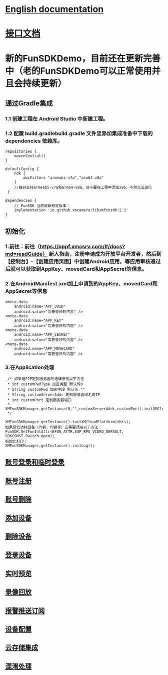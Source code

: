 # [English documentation](README_EN.md)
# [接口文档](https://oppf.xmcsrv.com/static/md/docs/javadoc/index.html)
# 新的FunSDKDemo，目前还在更新完善中（老的FunSDKDemo可以正常使用并且会持续更新）

## 通过Gradle集成
### 1.1 创建工程在 Android Studio 中新建工程。
### 1.2 配置 build.gradlebuild.gradle 文件里添加集成准备中下载的 dependencies 依赖库。
```
repositories {
    mavenCentral()
}

defaultConfig {
    ndk {
        abiFilters "armeabi-v7a","arm64-v8a"
    }
    //目前支持armeabi-v7a和arm64-v8a，请不要在工程中添加x86，不然无法运行
 }

dependencies {
    // FunSDK 当前最新稳定版本：
    implementation 'io.github.xmcamera:libxmfunsdk:2.1'
}
```

## 初始化
### 1.前往：前往（https://oppf.xmcsrv.com/#/docs?md=readGuide） 新人指南，注册申请成为开放平台开发者，然后到【控制台】-【创建应用页面】中创建Android应用，等应用审核通过后就可以获取到AppKey、movedCard和AppSecret等信息。
### 2.在AndroidManifest.xml加上申请到的AppKey、movedCard和AppSecret等信息
```
<meta-data
    android:name="APP_UUID"
    android:value="需要替换的内容" />
<meta-data
    android:name="APP_KEY"
    android:value="需要替换的内容" />
<meta-data
    android:name="APP_SECRET"
    android:value="需要替换的内容" />
<meta-data
    android:name="APP_MOVECARD"
    android:value="需要替换的内容" />
```
### 3.在Application处理
```
 /* 如果是P2P定制服务器的话请参考以下方法
 * int customPwdType 加密类型 默认传0
 * String customPwd 加密字段 默认传 ""
 * String customServerAddr 定制服务器域名或IP
 * int customPort 定制服务器端口
 * XMFunSDKManager.getInstance(0,"",customServerAddr,customPort).initXMCloudPlatform(this);
 */
 
XMFunSDKManager.getInstance().initXMCloudPlatform(this);
如果是低功耗设备（门铃、门锁等）还需要调用以下方法：
FunSDK.SetFunIntAttr(EFUN_ATTR.SUP_RPS_VIDEO_DEFAULT, SDKCONST.Switch.Open);
初始化打印：
XMFunSDKManager.getInstance().initLog();
```

## [账号登录和临时登录](https://gitlab.xmcloud.io/demo/FunSDKDemo_Android/wikis/账号登录和临时登录)

## [账号注册](https://gitlab.xmcloud.io/demo/FunSDKDemo_Android/wikis/账号注册)

## [账号删除](https://gitlab.xmcloud.io/demo/FunSDKDemo_Android/wikis/账号删除)

## [添加设备](https://gitlab.xmcloud.io/demo/FunSDKDemo_Android/wikis/添加设备)

## [删除设备](https://gitlab.xmcloud.io/demo/FunSDKDemo_Android/wikis/删除设备)

## [登录设备](https://gitlab.xmcloud.io/demo/FunSDKDemo_Android/wikis/登录设备)

## [实时预览](https://gitlab.xmcloud.io/demo/FunSDKDemo_Android/wikis/实时预览)

## [录像回放](https://gitlab.xmcloud.io/demo/FunSDKDemo_Android/wikis/录像回放)

## [报警推送订阅](https://gitlab.xmcloud.io/demo/FunSDKDemo_Android/wikis/报警推送订阅)

## [设备配置](https://gitlab.xmcloud.io/demo/FunSDKDemo_Android/wikis/设备配置)

## [云存储集成](https://gitlab.xmcloud.io/demo/FunSDKDemo_Android/wikis/云存储集成)

## [混淆处理](https://gitlab.xmcloud.io/demo/FunSDKDemo_Android/wikis/混淆处理)

